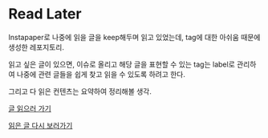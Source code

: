 # Read Later

Instapaper로 나중에 읽을 글을 keep해두며 읽고 있었는데, tag에 대한 아쉬움 때문에 생성한 레포지토리.

읽고 싶은 글이 있으면, 이슈로 올리고 해당 글을 표현할 수 있는 tag는 label로 관리하여 나중에 관련 글들을 쉽게 찾고 읽을 수 있도록 하려고 한다.

그리고 다 읽은 컨텐츠는 요약하여 정리해볼 생각.

[글 읽으러 가기](https://github.com/devyoungjin/readlater/issues)

[읽은 글 다시 보러가기](https://github.com/devyoungjin/readlater/issues?q=is%3Aissue+is%3Aclosed)